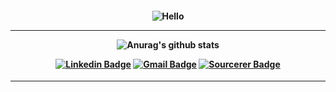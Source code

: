 <h4 align="center">
 
![Hello](https://user-images.githubusercontent.com/70382532/138322189-2db8df52-9dcb-40a0-88a8-c365466bd33d.gif)

<hr>
  
![Anurag's github stats](https://github-readme-stats.vercel.app/api?username=zk1Ryuu_icons=true&bg_color=050C21&text_color=FFF&title_color=FFFF&icon_color=FFF)

<div align="center">

[![Linkedin Badge](https://img.shields.io/badge/-Linkedin-6633cc?style=flat-square&logo=Linkedin&color=14274e&link=www.linkedin.com/in/guilhermeefabricio)](www.linkedin.com/in/guilhermeefabricio)
[![Gmail Badge](https://img.shields.io/badge/-Gmail-c14438?style=flat-square&logo=Gmail&color=14274e&link=mailto:guilherme.fabricio.115@gmail.com)](mailto:guilherme.fabricio.115@gmail.com@gmail.com)
[![Sourcerer Badge](https://img.shields.io/badge/-Sourcerer.io-6633cc?style=flat-square&logo=appveyor&color=14274e&link=https://sourcerer.io/duduxs)](https://sourcerer.io/duduxs)
</div>
</h4>

<hr>

```




